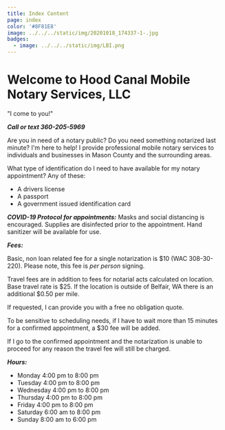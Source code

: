 ```yaml
---
title: Index Content
page: index
color: '#8F81E8'
image: ../../../static/img/20201018_174337-1-.jpg
badges:
  - image: ../../../static/img/LBI.png
---
```


# Welcome to Hood Canal Mobile Notary Services, LLC

"I come to you!"

**_Call or text 360-205-5969_**

Are you in need of a notary public? Do you need something notarized last minute? I'm here to help! I provide professional mobile notary services to individuals and businesses in Mason County and the surrounding areas.

What type of identification do I need to have available for my notary appointment? Any of these:

- A drivers license
- A passport
- A government issued identification card

**_COVID-19 Protocol for appointments:_** Masks and social distancing is encouraged. Supplies are disinfected prior to the appointment. Hand sanitizer will be available for use.

**_Fees:_**

Basic, non loan related fee for a single notarization is \$10 (WAC 308-30-220). Please note, this fee is _per person_ signing.

Travel fees are in addition to fees for notarial acts calculated on location. Base travel rate is $25. If the location is outside of Belfair, WA there is an additional $0.50 per mile.

If requested, I can provide you with a free no obligation quote.

To be sensitive to scheduling needs, if I have to wait more than 15 minutes for a confirmed appointment, a \$30 fee will be added.

If I go to the confirmed appointment and the notarization is unable to proceed for any reason the travel fee will still be charged.

**_Hours:_**

- Monday 4:00 pm to 8:00 pm
- Tuesday 4:00 pm to 8:00 pm
- Wednesday 4:00 pm to 8:00 pm
- Thursday 4:00 pm to 8:00 pm
- Friday 4:00 pm to 8:00 pm
- Saturday 6:00 am to 8:00 pm
- Sunday 8:00 am to 6:00 pm
